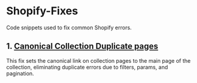 # Shopify-Fixes
Code snippets used to fix common Shopify errors.

## 1. [Canonical Collection Duplicate pages](https://github.com/mtabor66/Shopify-Fixes/blob/main/canonicals.liquid)
This fix sets the canonical link on collection pages to the main page of the collection, eliminating duplicate errors due to filters, params, and pagination.
